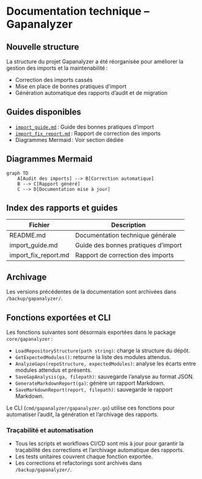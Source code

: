 # Documentation technique – Gapanalyzer

## Nouvelle structure

La structure du projet Gapanalyzer a été réorganisée pour améliorer la gestion des imports et la maintenabilité :
- Correction des imports cassés
- Mise en place de bonnes pratiques d’import
- Génération automatique des rapports d’audit et de migration

## Guides disponibles

- [`import_guide.md`](./import_guide.md) : Guide des bonnes pratiques d’import
- [`import_fix_report.md`](./import_fix_report.md) : Rapport de correction des imports
- Diagrammes Mermaid : Voir section dédiée

## Diagrammes Mermaid

```mermaid
graph TD
    A[Audit des imports] --> B[Correction automatique]
    B --> C[Rapport généré]
    C --> D[Documentation mise à jour]
```

## Index des rapports et guides

| Fichier                   | Description                           |
|---------------------------|---------------------------------------|
| README.md                 | Documentation technique générale      |
| import_guide.md           | Guide des bonnes pratiques d’import   |
| import_fix_report.md      | Rapport de correction des imports     |

## Archivage

Les versions précédentes de la documentation sont archivées dans `/backup/gapanalyzer/`.
## Fonctions exportées et CLI

Les fonctions suivantes sont désormais exportées dans le package `core/gapanalyzer` :
- `LoadRepositoryStructure(path string)`: charge la structure du dépôt.
- `GetExpectedModules()`: retourne la liste des modules attendus.
- `AnalyzeGaps(repoStructure, expectedModules)`: analyse les écarts entre modules attendus et présents.
- `SaveGapAnalysis(ga, filepath)`: sauvegarde l’analyse au format JSON.
- `GenerateMarkdownReport(ga)`: génère un rapport Markdown.
- `SaveMarkdownReport(report, filepath)`: sauvegarde le rapport Markdown.

Le CLI (`cmd/gapanalyzer/gapanalyzer.go`) utilise ces fonctions pour automatiser l’audit, la génération et l’archivage des rapports.

### Traçabilité et automatisation

- Tous les scripts et workflows CI/CD sont mis à jour pour garantir la traçabilité des corrections et l’archivage automatique des rapports.
- Les tests unitaires couvrent chaque fonction exportée.
- Les corrections et refactorings sont archivés dans `/backup/gapanalyzer/`.

